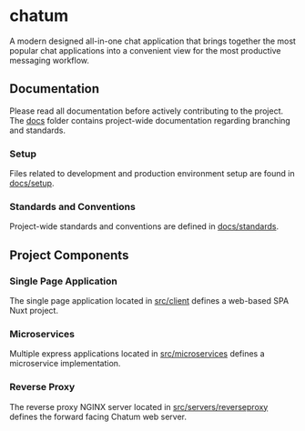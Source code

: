 # chatum

A modern designed all-in-one chat application that brings together the most popular chat applications into a convenient view for the most productive messaging workflow.

## Documentation

Please read all documentation before actively contributing to the project. The [docs](/docs) folder contains project-wide documentation regarding branching and standards.

### Setup

Files related to development and production environment setup are found in [docs/setup](docs/setup).

### Standards and Conventions

Project-wide standards and conventions are defined in [docs/standards](docs/standards).

## Project Components

### Single Page Application

The single page application located in [src/client](src/client) defines a web-based SPA Nuxt project.

### Microservices

Multiple express applications located in [src/microservices](src/microservices) defines a microservice implementation.

### Reverse Proxy

The reverse proxy NGINX server located in [src/servers/reverseproxy](src/servers/reverseproxy) defines the forward facing Chatum web server.
